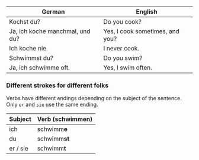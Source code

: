 | German | English |
|--------|---------|
| Kochst du? | Do you cook? |
| Ja, ich koche manchmal, und du? | Yes, I cook sometimes, and you? |
| Ich koche nie. | I never cook. |
| Schwimmst du? | Do you swim? |
| Ja, ich schwimme oft. | Yes, I swim often. |

### Different strokes for different folks
Verbs have different endings depending on the subject of the sentence. Only `er` and `sie` use the same ending.

| Subject | Verb (schwimmen) |
|---------|------------------|
| ich | schwimm**e** |
| du | schwimm**st** |
| er / sie | schwimm**t** |
